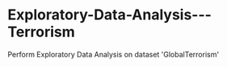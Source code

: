 # Exploratory-Data-Analysis---Terrorism
Perform Exploratory Data Analysis on dataset 'GlobalTerrorism'
